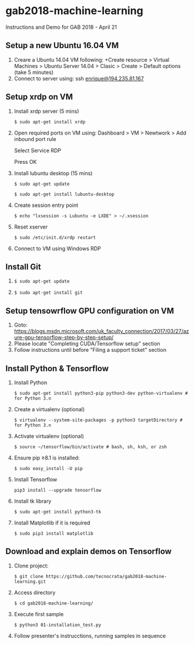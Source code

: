 # gab2018-machine-learning
Instructions and Demo for GAB 2018 - April 21


## Setup a new Ubuntu 16.04 VM
1. Creare a Ubuntu 14.04 VM following: +Create resource > Virtual Machines > Ubuntu Server 14.04 > Clasic > Create > Default options (take 5 minutes)
2. Connect to server using: ssh enrique@194.235.81.167

## Setup xrdp on VM

1. Install xrdp server (5 mins)

    ```
    $ sudo apt-get install xrdp
    ```

2. Open required ports on VM using: Dashboard > VM > Newtwork > Add inbound port rule

    Select Service RDP

    Press OK

3. Install lubuntu desktop (15 mins)

    ```
    $ sudo apt-get update
    ```

    ```
    $ sudo apt-get install lubuntu-desktop
    ```

4. Create session entry point

    ```
    $ echo "lxsession -s Lubuntu -e LXDE" > ~/.xsession
    ```

5. Reset xserver

    ```
    $ sudo /etc/init.d/xrdp restart
    ```

6. Connect to VM using Windows RDP

## Install Git

1. ```$ sudo apt-get update```

2. ```$ sudo apt-get install git```


## Setup tensowrflow GPU configuration on VM

1. Goto: https://blogs.msdn.microsoft.com/uk_faculty_connection/2017/03/27/azure-gpu-tensorflow-step-by-step-setup/
2. Please locate "Completing CUDA/Tensorflow setup" section 
3. Follow instructions until before "Filing a support ticket" section

## Install Python & Tensorflow

1. Install Python

    ```
    $ sudo apt-get install python3-pip python3-dev python-virtualenv # for Python 3.n
    ```

2. Create a virtualenv (optional)

    ```
    $ virtualenv --system-site-packages -p python3 targetDirectory # for Python 3.n
    ```

3. Activate virtualenv (optional)

    ```
    $ source ~/tensorflow/bin/activate # bash, sh, ksh, or zsh
    ```

4. Ensure pip ≥8.1 is installed:

    ```
    $ sudo easy_install -U pip
    ```

5. Install Tensorflow

    ```
    pip3 install --upgrade tensorflow
    ```

6. Install tk library

    ```
    $ sudo apt-get install python3-tk
    ```

7. Install Matplotlib if it is required

    ```
    $ sudo pip3 install matplotlib
    ```

## Download and explain demos on Tensorflow

1. Clone project:

    ```
    $ git clone https://github.com/tecnocrata/gab2018-machine-learning.git
    ```
    
2. Access directory

    ```
    $ cd gab2018-machine-learning/
    ```
    
3. Execute first sample

    ```
    $ python3 01-installation_test.py
    ```

4. Follow presenter's instrucctions, running samples in sequence